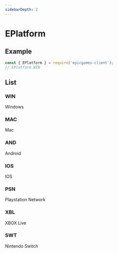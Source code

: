 ```yaml
---
sidebarDepth: 2
---
```


# EPlatform

## Example
```javascript
const { EPlatform } = require('epicgames-client');
// EPlatform.WIN
```

## List

### WIN
Windows

### MAC
Mac

### AND
Android

### IOS
IOS

### PSN
Playstation Network

### XBL
XBOX Live

### SWT
Nintendo Switch